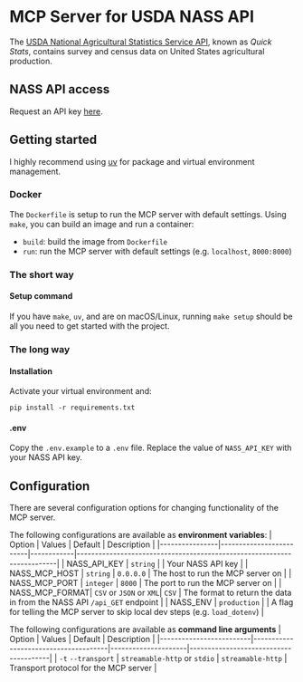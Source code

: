 # MCP Server for USDA NASS API
The [USDA National Agricultural Statistics Service API](https://quickstats.nass.usda.gov/api), known as *Quick Stats*, contains survey and census data on United States agricultural production.

## NASS API access
Request an API key [here](https://quickstats.nass.usda.gov/api).

## Getting started
I highly recommend using [uv](https://github.com/astral-sh/uv) for package and virtual environment management.

### Docker
The `Dockerfile` is setup to run the MCP server with default settings. Using `make`, you can build an image and run a container:
- `build`: build the image from `Dockerfile`
- `run`: run the MCP server with default settings (e.g. `localhost`, `8000:8000`)

### The short way
#### Setup command
If you have `make`, `uv`, and are on macOS/Linux, running `make setup` should be all you need to get started with the project. 

### The long way
#### Installation
Activate your virtual environment and:
```shell
pip install -r requirements.txt
```

#### .env
Copy the `.env.example` to a `.env` file. Replace the value of `NASS_API_KEY` with your NASS API key.

## Configuration
There are several configuration options for changing functionality of the MCP server.

The following configurations are available as **environment variables**:
| Option         | Values                  | Default    | Description                                                            |
|----------------|-------------------------|------------|------------------------------------------------------------------------|
| NASS_API_KEY   | `string`                |            | Your NASS API key                                                      |
| NASS_MCP_HOST  | `string`                | `0.0.0.0`  | The host to run the MCP server on                                      |
| NASS_MCP_PORT  | `integer`               | `8000`     | The port to run the MCP server on                                      |
| NASS_MCP_FORMAT| `CSV` or `JSON` or `XML`| `CSV`      | The format to return the data in from the NASS API `/api_GET` endpoint |
| NASS_ENV       | `production`            |            | A flag for telling the MCP server to skip local dev steps (e.g. `load_dotenv`) |

The following configurations are available as **command line arguments**
| Option                  | Values                               | Default             | Description                           |
|-------------------------|--------------------------------------|---------------------|---------------------------------------|
| `-t` `--transport`      | `streamable-http` or `stdio`         | `streamable-http`   | Transport protocol for the MCP server |